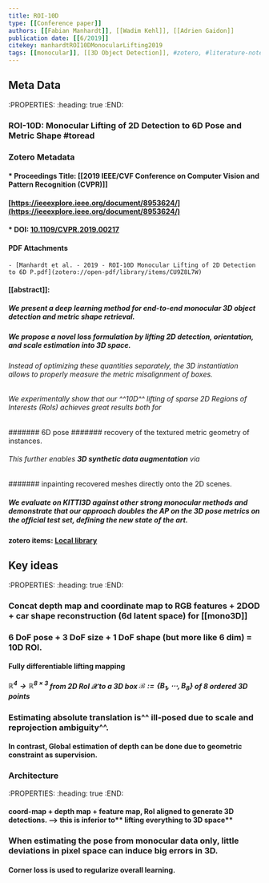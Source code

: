 ```yaml
---
title: ROI-10D
type: [[Conference paper]]
authors: [[Fabian Manhardt]], [[Wadim Kehl]], [[Adrien Gaidon]]
publication date: [[6/2019]]
citekey: manhardtROI10DMonocularLifting2019
tags: [[monocular]], [[3D Object Detection]], #zotero, #literature-notes, #reference
---
```


## Meta Data
:PROPERTIES:
:heading: true
:END:
### ROI-10D: Monocular Lifting of 2D Detection to 6D Pose and Metric Shape #toread

### Zotero Metadata

#### * Proceedings Title: [[2019 IEEE/CVF Conference on Computer Vision and Pattern Recognition (CVPR)]]
#### [https://ieeexplore.ieee.org/document/8953624/](https://ieeexplore.ieee.org/document/8953624/)
#### * DOI: [10.1109/CVPR.2019.00217](https://doi.org/10.1109/CVPR.2019.00217) 

#### PDF Attachments
	- [Manhardt et al. - 2019 - ROI-10D Monocular Lifting of 2D Detection to 6D P.pdf](zotero://open-pdf/library/items/CU9Z8L7W)

#### [[abstract]]:
##### We present a deep learning method for **end-to-end** monocular 3D object detection and **metric shape retrieval**.
##### We propose a novel loss formulation by lifting 2D detection, orientation, and scale estimation into 3D space.
###### Instead of optimizing these quantities separately, the 3D instantiation allows to properly measure the metric misalignment of boxes.
###### We experimentally show that our ^^10D^^ lifting of sparse 2D Regions of Interests (RoIs) achieves great results both for
####### 6D pose
####### recovery of the textured metric geometry of instances.
###### This further enables **3D synthetic data augmentation** via
####### inpainting recovered meshes directly onto the 2D scenes.
##### We evaluate on KITTI3D against other strong monocular methods and demonstrate that our approach doubles the AP on the 3D pose metrics on the ofﬁcial test set, deﬁning the new state of the art.
#### zotero items: [Local library](zotero://select/items/1_HANSTTF3)
## Key ideas
:PROPERTIES:
:heading: true
:END:
### Concat depth map and coordinate map to RGB features + 2DOD + car shape reconstruction (6d latent space) for [[mono3D]]
### 6 DoF pose + 3 DoF size + 1 DoF shape (but more like 6 dim) = 10D ROI.
#### Fully differentiable lifting mapping
##### $\mathbb{R}^4 \rightarrow \mathbb{R}^{8 \times 3}$ from 2D RoI $\mathcal{X}$ to a 3D box $\mathcal{B}:=\{B_1, \cdots, B_8\}$ of 8 ordered 3D points
### Estimating absolute translation is^^ ill-posed due to scale and reprojection ambiguity^^.
#### In contrast, Global estimation of depth can be done due to geometric constraint as supervision.
### Architecture
:PROPERTIES:
:heading: true
:END:
#### coord-map + depth map + feature map, RoI aligned to generate 3D detections. –> this is inferior to** lifting everything to 3D space**
### When estimating the pose from monocular data only, little deviations in pixel space can induce big errors in 3D.
#### **Corner loss** is used to regularize overall learning.
###
##